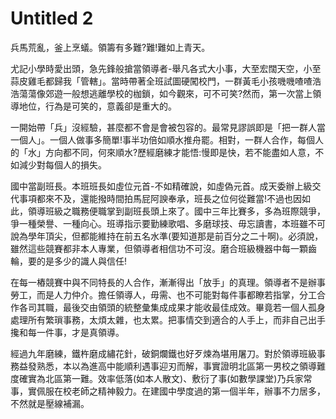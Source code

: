 # Untitled 2

兵馬荒亂，釜上烹蟻。領籌有多難?難!難如上青天。

尤記小學時愛出頭，急先鋒般搶當領導者-舉凡各式大小事，大至宏闊天空，小至蒜皮雞毛都歸我「管轄」。當時帶著全班試圖硬闖校門，一群黃毛小孩嘰嘰喳喳浩浩蕩蕩像郊遊一般想逃離學校的枷鎖，如今觀來，可不可笑?然而，第一次當上領導地位，行為是可笑的，意義卻是重大的。

一開始帶「兵」沒經驗，甚麼都不會是會被包容的。最常見謬誤即是「把一群人當一個人」。一個人做事多簡單!事半功倍如順水推舟罷。相對，一群人合作，每個人的「水」方向都不同，何來順水?歷經磨練才能悟:慢即是快，若不能盡如人意，不如減少對每個人的損失。

國中當副班長。本班班長如虛位元首-不如精確說，如虛偽元首。成天委辦上級交代事項都來不及，還能撥時間拍馬屁阿諛奉承，班長之位何從難當!不過也因如此，領導班級之職務便職掌到副班長頭上來了。國中三年比賽多，多為班際競爭，爭一種榮譽、一種向心。班導指示要勤練歌唱、多磨球技、毋忘讀書，本班雖不可說為學年頂尖，但都能維持在前五名水準(要知道那是前百分之二十啊)。必須說，雖然這些競賽都非本人專業，但領導者相信功不可沒。磨合班級機器中每一顆齒輪，要的是多少的識人與信任!

在每一樁競賽中與不同特長的人合作，漸漸得出「放手」的真理。領導者不是辦事勞工，而是人力仲介。擔任領導人，毋需、也不可能對每件事都瞭若指掌，分工合作各司其職，最後交由領頭的統整彙集成成果才能收最佳成效。畢竟若一個人孤身處理所有繁瑣事務，太煩太雜，也太累。把事情交到適合的人手上，而非自己出手攙和每一件事，才是真領導。

經過九年磨練，鐵杵磨成繡花針，破銅爛鐵也好歹煉為堪用屠刀。對於領導班級事務益發熟悉，本以為進高中能順利遇事迎刃而解，事實證明北區第一男校之領導難度確實為北區第一難。效率低落(如本人散文)、敷衍了事(如數學課堂)乃兵家常事，實佩服在校老師之精神毅力。在建國中學度過的第一個半年，辦事不力居多，不然就是壓線補漏。

